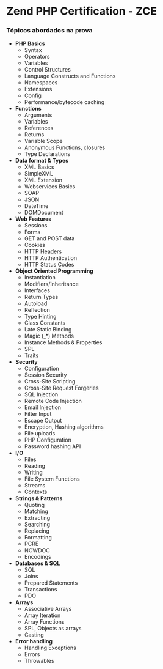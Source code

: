 # Zend PHP Certification - ZCE

### Tópicos abordados na prova

- **PHP Basics**
    - Syntax
    - Operators
    - Variables
    - Control Structures
    - Language Constructs and Functions
    - Namespaces 
    - Extensions
    - Config
    - Performance/bytecode caching
- **Functions**
    - Arguments
    - Variables
    - References
    - Returns
    - Variable Scope
    - Anonymous Functions, closures
    - Type Declarations
- **Data format & Types**
    - XML Basics
    - SimpleXML
    - XML Extension
    - Webservices Basics
    - SOAP
    - JSON 
    - DateTime 
    - DOMDocument
- **Web Features**
    - Sessions
    - Forms
    - GET and POST data
    - Cookies
    - HTTP Headers
    - HTTP Authentication
    - HTTP Status Codes 
- **Object Oriented Programming**
    - Instantiation
    - Modifiers/Inheritance
    - Interfaces
    - Return Types
    - Autoload
    - Reflection
    - Type Hinting
    - Class Constants
    - Late Static Binding
    - Magic (_*) Methods
    - Instance Methods & Properties
    - SPL
    - Traits 
- **Security**
    - Configuration
    - Session Security
    - Cross-Site Scripting
    - Cross-Site Request Forgeries
    - SQL Injection
    - Remote Code Injection
    - Email Injection
    - Filter Input
    - Escape Output
    - Encryption, Hashing algorithms
    - File uploads
    - PHP Configuration
    - Password hashing API 
- **I/O**
    - Files
    - Reading
    - Writing
    - File System Functions
    - Streams
    - Contexts
- **Strings & Patterns**
    - Quoting
    - Matching
    - Extracting
    - Searching
    - Replacing
    - Formatting
    - PCRE
    - NOWDOC
    - Encodings
- **Databases & SQL**
    - SQL
    - Joins
    - Prepared Statements
    - Transactions
    - PDO
- **Arrays**
    - Associative Arrays
    - Array Iteration
    - Array Functions
    - SPL, Objects as arrays 
    - Casting
- **Error handling**
    - Handling Exceptions
    - Errors
    - Throwables
